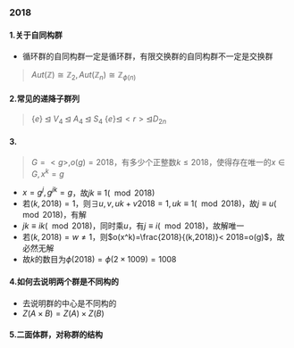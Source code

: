 ### 2018

#### 1.关于自同构群

+ 循环群的自同构群一定是循环群，有限交换群的自同构群不一定是交换群

> $Aut(\mathbb{Z})\cong \mathbb{Z}_2,Aut(\mathbb{Z}_n)\cong \mathbb{Z}_{\phi(n)}$

#### 2.常见的递降子群列

> $\{e\} \unlhd V_4 \unlhd A_4 \unlhd S_4$
> $\{e\} \unlhd <r> \unlhd D_{2n}$

#### 3.

> $G=<g>, o(g)=2018$，有多少个正整数$k \leq 2018$，使得存在唯一的$x\in G, x^k=g$

+ $x=g^j, g^{jk}=g$，故$jk \equiv 1 (\mod 2018)$
+ 若$(k,2018)=1$，则$\exists u,v , uk+v2018=1, uk\equiv1(\mod 2018)$，故$j\equiv u (\mod 2018)$，有解
+ $jk \equiv ik (\mod 2018)$，同时乘$u$，有$j\equiv i(\mod 2018)$，故解唯一
+ 若$(k,2018)=w \neq 1$，则$o(x^k)=\frac{2018}{(k,2018)}< 2018=o(g)$，故必然无解
+ 故$k$的数目为$\phi(2018)=\phi(2\times 1009)=1008$

#### 4.如何去说明两个群是不同构的
+ 去说明群的中心是不同构的
+ $Z(A \times B)=Z(A)\times Z(B)$

#### 5.二面体群，对称群的结构

